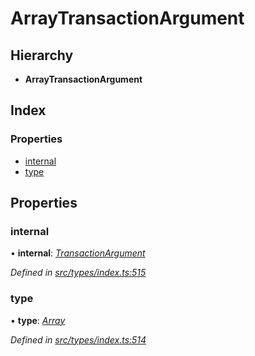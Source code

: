# ArrayTransactionArgument

## Hierarchy

* **ArrayTransactionArgument**

## Index

### Properties

* [internal](arraytransactionargument.md#internal)
* [type](arraytransactionargument.md#type)

## Properties

### internal

• **internal**: [_TransactionArgument_](../globals.md#transactionargument)

_Defined in_ [_src/types/index.ts:515_](https://github.com/PolymathNetwork/polymesh-sdk/blob/5b409784/src/types/index.ts#L515)

### type

• **type**: [_Array_](../enums/transactionargumenttype.md#array)

_Defined in_ [_src/types/index.ts:514_](https://github.com/PolymathNetwork/polymesh-sdk/blob/5b409784/src/types/index.ts#L514)

